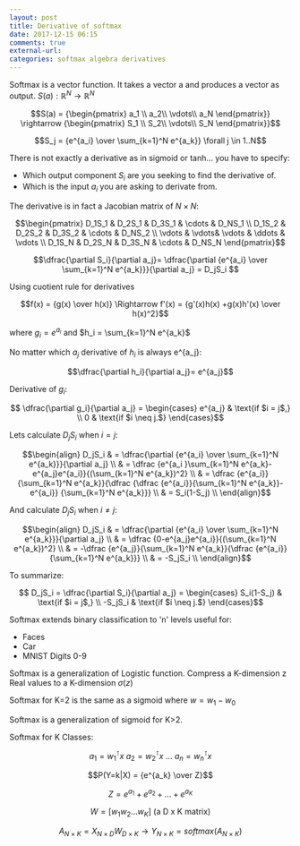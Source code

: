 ```yaml
---
layout: post
title: Derivative of softmax
date: 2017-12-15 06:15
comments: true
external-url:
categories: softmax algebra derivatives
---
```


Softmax is a vector function. It takes a vector a and produces a vector as output. $S(a): \mathbb{R}^N \rightarrow \mathbb{R}^N$

$$S(a) = {\begin{pmatrix}
a_1 \\
a_2\\
\vdots\\
a_N
\end{pmatrix}} \rightarrow {\begin{pmatrix}
S_1 \\
S_2\\
\vdots\\
S_N
\end{pmatrix}}$$

$$S_j = {e^{a_i} \over \sum_{k=1}^N e^{a_k}} \forall j \in 1..N$$

There is not exactly a derivative as in sigmoid or tanh... you have to specify:
* Which output component $S_i$ are you seeking to find the derivative of.
* Which is the input $a_i$ you are asking to derivate from.


The derivative is in fact a Jacobian matrix of $N \times N$:

$$\begin{pmatrix}
 D_1S_1 & D_2S_1 & D_3S_1 & \cdots & D_NS_1 \\
 D_1S_2 & D_2S_2 & D_3S_2 & \cdots & D_NS_2 \\
 \vdots  & \vdots& \vdots & \ddots & \vdots \\
 D_1S_N & D_2S_N & D_3S_N & \cdots & D_NS_N    
 \end{pmatrix}$$

$$\dfrac{\partial S_i}{\partial a_j}= \dfrac{\partial {e^{a_i} \over \sum_{k=1}^N e^{a_k}}}{\partial a_j} = D_jS_i $$

Using cuotient rule for derivatives

$$f(x) = {g(x) \over h(x)} \Rightarrow f'(x) = {g'(x)h(x) +g(x)h'(x) \over h(x)^2}$$

where $g_i = e^{a_i}$ and $h_i = \sum_{k=1}^N e^{a_k}$

No matter which $a_j$ derivative of $h_i$ is always e^{a_j}:

$$\dfrac{\partial h_i}{\partial a_j}= e^{a_j}$$

Derivative of $g_i$:

$$  \dfrac{\partial g_i}{\partial a_j} =
\begin{cases}
e^{a_j}  & \text{if $i = j$,} \\
0 & \text{if $i \neq j.$}
\end{cases}$$

Lets calculate $D_jS_i$ when $i=j$:

$$\begin{align}
D_jS_i & = \dfrac{\partial {e^{a_i} \over \sum_{k=1}^N e^{a_k}}}{\partial a_j} \\
& = \dfrac {e^{a_i }\sum_{k=1}^N e^{a_k}-e^{a_j}e^{a_i}}{(\sum_{k=1}^N e^{a_k})^2} \\
& = \dfrac {e^{a_i}}{\sum_{k=1}^N e^{a_k}}{\dfrac {\dfrac {e^{a_i}}{\sum_{k=1}^N e^{a_k}}-e^{a_i}} {\sum_{k=1}^N e^{a_k}}} \\
& = S_i(1-S_j) \\
\end{align}$$

And calculate $D_jS_i$ when $i \neq j$:

$$\begin{align}
D_jS_i & = \dfrac{\partial {e^{a_i} \over \sum_{k=1}^N e^{a_k}}}{\partial a_j} \\
& = \dfrac {0-e^{a_j}e^{a_i}}{(\sum_{k=1}^N e^{a_k})^2} \\
& = -\dfrac {e^{a_j}}{\sum_{k=1}^N e^{a_k}}{\dfrac {e^{a_i}} {\sum_{k=1}^N e^{a_k}}} \\ 
& = -S_jS_i \\
\end{align}$$

To summarize:

$$  D_jS_i = \dfrac{\partial S_i}{\partial a_j} =
\begin{cases}
S_i(1-S_j)  & \text{if $i = j$,} \\
-S_jS_i & \text{if $i \neq j.$}
\end{cases}$$


Softmax extends binary classification to 'n' levels useful for:  
* Faces  
* Car  
* MNIST Digits 0-9  

Softmax is a generalization of Logistic function. Compress a K-dimension z Real values to a K-dimension $\sigma (z)$

Softmax for K=2 is the same as a sigmoid where $w = w_1 - w_0$ 

Softmax is a generalization of sigmoid for K>2.

Softmax for K Classes:  

$$a_1=w_1^\intercal x \text{   } a_2=w_2^\intercal x \text{   } ...\text{   } a_n=w_n^\intercal x$$

$$P(Y=k|X) = {e^{a_k} \over Z}$$

$$Z = e^{a_1}+e^{a_2}+...+e^{a_K}$$

$$W = [ w_1 w_2...w_K] \text{ (a D x K matrix)}$$

$$A_{N\times K} = X_{N\times D}W_{D\times K}\rightarrow Y_{N\times K}=softmax(A_{N\times K})$$




